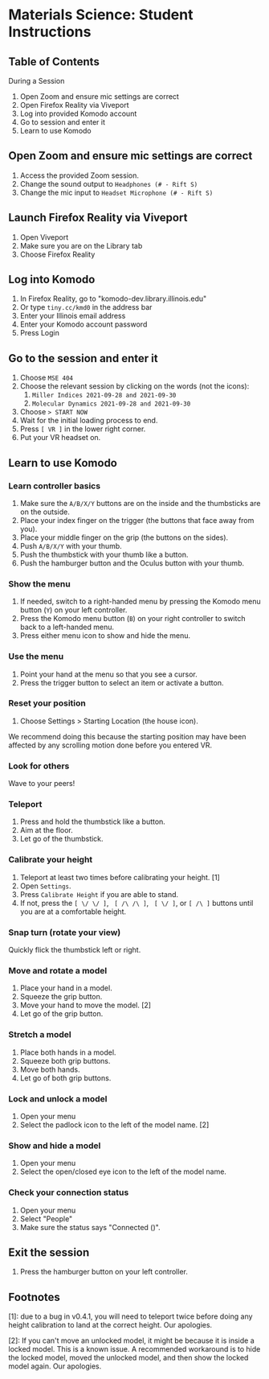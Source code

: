 # Materials Science: Student Instructions

## Table of Contents

During a Session

1. Open Zoom and ensure mic settings are correct
1. Open Firefox Reality via Viveport
1. Log into provided Komodo account
2. Go to session and enter it
3. Learn to use Komodo

## Open Zoom and ensure mic settings are correct

1. Access the provided Zoom session.
2. Change the sound output to `Headphones (# - Rift S)`
3. Change the mic input to `Headset Microphone (# - Rift S)`

## Launch Firefox Reality via Viveport

1. Open Viveport
2. Make sure you are on the Library tab
3. Choose Firefox Reality

## Log into Komodo

1. In Firefox Reality, go to "komodo-dev.library.illinois.edu"
2. Or type `tiny.cc/kmd0` in the address bar
4. Enter your Illinois email address
5. Enter your Komodo account password
6. Press Login

## Go to the session and enter it

1. Choose `MSE 404`
2. Choose the relevant session by clicking on the words (not the icons): 
   1. `Miller Indices 2021-09-28 and 2021-09-30`
   2. `Molecular Dynamics 2021-09-28 and 2021-09-30`
3. Choose `> START NOW`
4. Wait for the initial loading process to end.
5. Press `[ VR ]` in the lower right corner. 
6. Put your VR headset on.

## Learn to use Komodo

### Learn controller basics

1. Make sure the `A/B/X/Y` buttons are on the inside and the thumbsticks are on the outside.
2. Place your index finger on the trigger (the buttons that face away from you).
3. Place your middle finger on the grip (the buttons on the sides).
5. Push `A/B/X/Y` with your thumb.
4. Push the thumbstick with your thumb like a button.
6. Push the hamburger button and the Oculus button with your thumb.

### Show the menu

1. If needed, switch to a right-handed menu by pressing the Komodo menu button (`Y`) on your left controller.
2. Press the Komodo menu button (`B`) on your right controller to switch back to a left-handed menu.
3. Press either menu icon to show and hide the menu. 

### Use the menu

1. Point your hand at the menu so that you see a cursor.
2. Press the trigger button to select an item or activate a button.

### Reset your position

1. Choose Settings > Starting Location (the house icon). 

We recommend doing this because the starting position may have been affected by any scrolling motion done before you entered VR. 

### Look for others

Wave to your peers!

### Teleport

1. Press and hold the thumbstick like a button.
2. Aim at the floor.
3. Let go of the thumbstick. 

### Calibrate your height

1. Teleport at least two times before calibrating your height. [1]
1. Open `Settings`.
2. Press `Calibrate Height` if you are able to stand.
3. If not, press the `[ \/ \/ ]`, ` [ /\ /\ ]`, ` [ \/ ]`, or `[ /\ ]` buttons until you are at a comfortable height. 

### Snap turn (rotate your view)

Quickly flick the thumbstick left or right.

### Move and rotate a model

1. Place your hand in a model.
2. Squeeze the grip button. 
3. Move your hand to move the model. [2]
4. Let go of the grip button.

### Stretch a model

1. Place both hands in a model.
2. Squeeze both grip buttons. 
3. Move both hands.
4. Let go of both grip buttons.

### Lock and unlock a model

1. Open your menu
2. Select the padlock icon to the left of the model name. [2]

### Show and hide a model

1. Open your menu
2. Select the open/closed eye icon to the left of the model name.

### Check your connection status

1. Open your menu
2. Select "People"
3. Make sure the status says "Connected (<Connection ID Here>)". 

## Exit the session

1. Press the hamburger button on your left controller. 

## Footnotes

[1]: due to a bug in v0.4.1, you will need to teleport twice before doing any height calibration to land at the correct height. Our apologies. 

[2]: If you can't move an unlocked model, it might be because it is inside a locked model. This is a known issue. A recommended workaround is to hide the locked model, moved the unlocked model, and then show the locked model again. Our apologies.